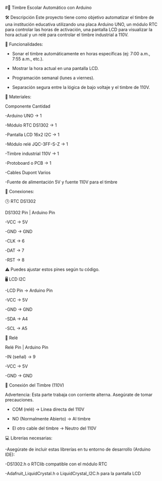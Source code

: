 #📘 Timbre Escolar Automático con Arduino

🛠 Descripción
Este proyecto tiene como objetivo automatizar el timbre de una institución educativa utilizando una placa Arduino UNO, un módulo RTC para controlar las horas de activación, una pantalla LCD para visualizar la hora actual y un relé para controlar el timbre industrial a 110V.

🎯 Funcionalidades: 

- Sonar el timbre automáticamente en horas específicas (ej: 7:00 a.m., 7:55 a.m., etc.).

- Mostrar la hora actual en una pantalla LCD.

- Programación semanal (lunes a viernes).

- Separación segura entre la lógica de bajo voltaje y el timbre de 110V.

🔌 Materiales:

Componente	              Cantidad

-Arduino UNO	        →        1

-Módulo RTC DS1302      →    	1

-Pantalla LCD 16x2 I2C	   →   1

-Módulo relé JQC-3FF-S-Z   → 	1

-Timbre industrial 110V	 →  1

-Protoboard o PCB	    →      1

-Cables Dupont	Varios

-Fuente de alimentación	5V y fuente 110V para el timbre

🔗 Conexiones:

🕒 RTC DS1302

DS1302 Pin	 |   Arduino Pin

-VCC	      →      5V

-GND        →    	GND

-CLK	      →      6

-DAT	     →       7

-RST	     →       8

⚠ Puedes ajustar estos pines según tu código.

🖥 LCD I2C

-LCD Pin     →   	Arduino Pin

-VCC	    →        5V

-GND	    →        GND

-SDA	     →       A4

-SCL      →      	A5

🔔 Relé

Relé Pin	   |   Arduino Pin

-IN (señal)	 →  9

-VCC      →     	5V

-GND	      →      GND

🔌 Conexión del Timbre (110V)

Advertencia: Esta parte trabaja con corriente alterna. Asegúrate de tomar precauciones.

- COM (relé) → Línea directa del 110V

- NO (Normalmente Abierto) → Al timbre

- El otro cable del timbre → Neutro del 110V

💻 Librerías necesarias:

-Asegúrate de incluir estas librerías en tu entorno de desarrollo (Arduino IDE):

-DS1302.h o RTClib compatible con el módulo RTC

-Adafruit_LiquidCrystal.h o LiquidCrystal_I2C.h para la pantalla LCD
